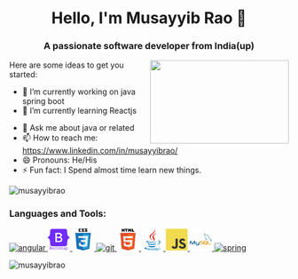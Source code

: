 ### 
<h1 align="center">Hello, I'm Musayyib Rao 👋 </h1>

<h3 align="center">A passionate software developer from India(up)</h3>
   <img align="right" width="250px" height="150px" src="https://i.imgur.com/ArNFQ.gif" />

Here are some ideas to get you started:

- 🔭 I’m currently working on java spring boot
- 🌱 I’m currently learning Reactjs
<!--
- 👯 I’m looking to collaborate on 
- 🤔 I’m looking for help with 
-->
- 💬 Ask me about java or related
- 📫 How to reach me: https://www.linkedin.com/in/musayyibrao/
- 😄 Pronouns: He/His
- ⚡ Fun fact: I Spend almost time learn new things.




<p align="left"> <img src="https://komarev.com/ghpvc/?username=musayyibrao&label=Profile%20views&color=0e75b6&style=flat" alt="musayyibrao" /> </p>


<h3 align="left">Languages and Tools:</h3>
<p align="left"> <a href="https://angular.io" target="_blank" rel="noreferrer"> <img src="https://angular.io/assets/images/logos/angular/angular.svg" alt="angular" width="40" height="40"/> </a> <a href="https://getbootstrap.com" target="_blank" rel="noreferrer"> <img src="https://raw.githubusercontent.com/devicons/devicon/master/icons/bootstrap/bootstrap-plain-wordmark.svg" alt="bootstrap" width="40" height="40"/> </a> <a href="https://www.w3schools.com/css/" target="_blank" rel="noreferrer"> <img src="https://raw.githubusercontent.com/devicons/devicon/master/icons/css3/css3-original-wordmark.svg" alt="css3" width="40" height="40"/> </a> <a href="https://git-scm.com/" target="_blank" rel="noreferrer"> <img src="https://www.vectorlogo.zone/logos/git-scm/git-scm-icon.svg" alt="git" width="40" height="40"/> </a> <a href="https://www.w3.org/html/" target="_blank" rel="noreferrer"> <img src="https://raw.githubusercontent.com/devicons/devicon/master/icons/html5/html5-original-wordmark.svg" alt="html5" width="40" height="40"/> </a> <a href="https://www.java.com" target="_blank" rel="noreferrer"> <img src="https://raw.githubusercontent.com/devicons/devicon/master/icons/java/java-original.svg" alt="java" width="40" height="40"/> </a> <a href="https://developer.mozilla.org/en-US/docs/Web/JavaScript" target="_blank" rel="noreferrer"> <img src="https://raw.githubusercontent.com/devicons/devicon/master/icons/javascript/javascript-original.svg" alt="javascript" width="40" height="40"/> </a> <a href="https://www.mysql.com/" target="_blank" rel="noreferrer"> <img src="https://raw.githubusercontent.com/devicons/devicon/master/icons/mysql/mysql-original-wordmark.svg" alt="mysql" width="40" height="40"/> </a> <a href="https://spring.io/" target="_blank" rel="noreferrer"> <img src="https://www.vectorlogo.zone/logos/springio/springio-icon.svg" alt="spring" width="40" height="40"/> </a> </p>

<p ><img align="left" src="https://github-readme-stats.vercel.app/api/top-langs?username=musayyibrao&show_icons=true&locale=en&layout=compact" alt="musayyibrao" /></p>


